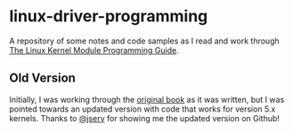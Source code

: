 # linux-driver-programming

A repository of some notes and code samples as I read and work through [The Linux Kernel Module Programming Guide](https://github.com/sysprog21/lkmpg).

## Old Version

Initially, I was working through the [original book](https://tldp.org/LDP/lkmpg/2.6/html/index.html) as it was written, but I was pointed towards an updated version with code that works for version 5.x kernels. Thanks to [@jserv](https://github.com/jserv) for showing me the updated version on Github!

